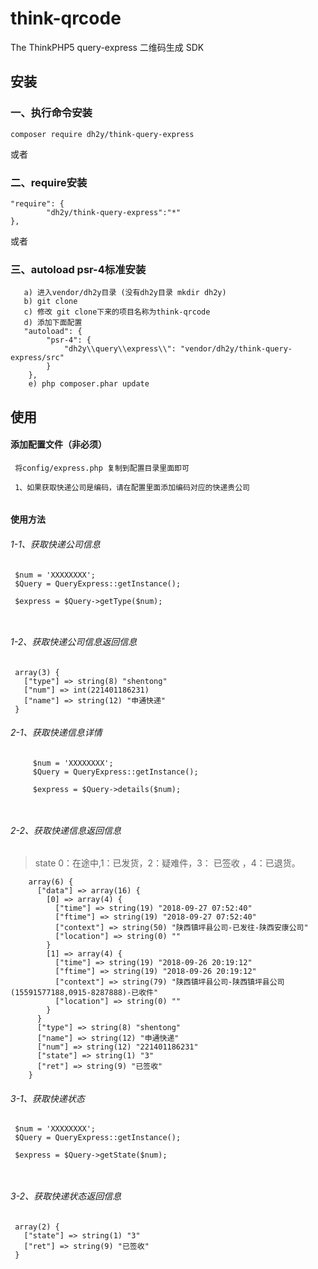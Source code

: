 # think-qrcode
The ThinkPHP5 query-express
二维码生成 SDK
## 安装

### 一、执行命令安装
```
composer require dh2y/think-query-express
```

或者

### 二、require安装
```
"require": {
        "dh2y/think-query-express":"*"
},
```

或者
###  三、autoload psr-4标准安装
```
   a) 进入vendor/dh2y目录 (没有dh2y目录 mkdir dh2y)
   b) git clone 
   c) 修改 git clone下来的项目名称为think-qrcode
   d) 添加下面配置
   "autoload": {
        "psr-4": {
            "dh2y\\query\\express\\": "vendor/dh2y/think-query-express/src"
        }
    },
    e) php composer.phar update
```


## 使用
#### 添加配置文件（非必须）
```
 将config/express.php 复制到配置目录里面即可
 
 1、如果获取快递公司是编码，请在配置里面添加编码对应的快递贵公司
 
```

#### 使用方法

   ###### 1-1、获取快递公司信息
   
   ```
    $num = 'XXXXXXXX';
    $Query = QueryExpress::getInstance();
    
    $express = $Query->getType($num);
    
    
   ```
   ###### 1-2、获取快递公司信息返回信息
    
   ```
    array(3) {
      ["type"] => string(8) "shentong"
      ["num"] => int(221401186231)
      ["name"] => string(12) "申通快递"
    }
   ```
    
   ###### 2-1、获取快递信息详情
      
   ```
        $num = 'XXXXXXXX';
        $Query = QueryExpress::getInstance();
        
        $express = $Query->details($num);
        
     
   ```
   ###### 2-2、获取快递信息返回信息
   >state 0：在途中,1：已发货，2：疑难件，3： 已签收 ，4：已退货。
        
   ```
       array(6) {
         ["data"] => array(16) {
           [0] => array(4) {
             ["time"] => string(19) "2018-09-27 07:52:40"
             ["ftime"] => string(19) "2018-09-27 07:52:40"
             ["context"] => string(50) "陕西镇坪县公司-已发往-陕西安康公司"
             ["location"] => string(0) ""
           }
           [1] => array(4) {
             ["time"] => string(19) "2018-09-26 20:19:12"
             ["ftime"] => string(19) "2018-09-26 20:19:12"
             ["context"] => string(79) "陕西镇坪县公司-陕西镇坪县公司(15591577188,0915-8287888)-已收件"
             ["location"] => string(0) ""
           }
         }
         ["type"] => string(8) "shentong"
         ["name"] => string(12) "申通快递"
         ["num"] => string(12) "221401186231"
         ["state"] => string(1) "3"
         ["ret"] => string(9) "已签收"
       }
   ```
 ###### 3-1、获取快递状态
   
   ```
    $num = 'XXXXXXXX';
    $Query = QueryExpress::getInstance();
    
    $express = $Query->getState($num);
    
    
   ```
   ###### 3-2、获取快递状态返回信息
    
   ```
    array(2) {
      ["state"] => string(1) "3"
      ["ret"] => string(9) "已签收"
    }
   ```
    
    

     


